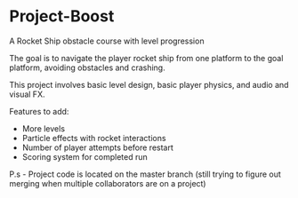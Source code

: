 # Project-Boost
A Rocket Ship obstacle course with level progression

The goal is to navigate the player rocket ship from one platform to the goal platform,
avoiding obstacles and crashing. 

This project involves basic level design, basic player physics, and audio and visual FX.

Features to add:
- More levels
- Particle effects with rocket interactions
- Number of player attempts before restart
- Scoring system for completed run

P.s - Project code is located on the master branch (still trying to figure out merging when multiple collaborators are on a project)
